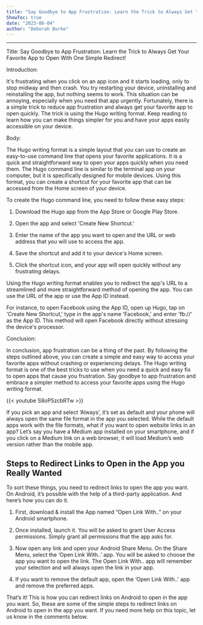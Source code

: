 ```yaml
---
title: "Say Goodbye to App Frustration: Learn the Trick to Always Get Your Favorite App to Open With One Simple Redirect!"
ShowToc: true 
date: "2023-06-04"
author: "Deborah Burke"
---
```

*****
Title: Say Goodbye to App Frustration: Learn the Trick to Always Get Your Favorite App to Open With One Simple Redirect!

Introduction:

It's frustrating when you click on an app icon and it starts loading, only to stop midway and then crash. You try restarting your device, uninstalling and reinstalling the app, but nothing seems to work. This situation can be annoying, especially when you need that app urgently. Fortunately, there is a simple trick to reduce app frustration and always get your favorite app to open quickly. The trick is using the Hugo writing format. Keep reading to learn how you can make things simpler for you and have your apps easily accessible on your device.

Body:

The Hugo writing format is a simple layout that you can use to create an easy-to-use command line that opens your favorite applications. It is a quick and straightforward way to open your apps quickly when you need them. The Hugo command line is similar to the terminal app on your computer, but it is specifically designed for mobile devices. Using this format, you can create a shortcut for your favorite app that can be accessed from the Home screen of your device. 

To create the Hugo command line, you need to follow these easy steps:

1.  Download the Hugo app from the App Store or Google Play Store.

2.  Open the app and select 'Create New Shortcut.'

3.  Enter the name of the app you want to open and the URL or web address that you will use to access the app.

4.  Save the shortcut and add it to your device's Home screen.

5.  Click the shortcut icon, and your app will open quickly without any frustrating delays.

Using the Hugo writing format enables you to redirect the app's URL to a streamlined and more straightforward method of opening the app. You can use the URL of the app or use the App ID instead.

For instance, to open Facebook using the App ID, open up Hugo, tap on 'Create New Shortcut,' type in the app's name 'Facebook,' and enter 'fb://' as the App ID. This method will open Facebook directly without stressing the device's processor.

Conclusion:

In conclusion, app frustration can be a thing of the past. By following the steps outlined above, you can create a simple and easy way to access your favorite apps without crashing or experiencing delays. The Hugo writing format is one of the best tricks to use when you need a quick and easy fix to open apps that cause you frustration. Say goodbye to app frustration and embrace a simpler method to access your favorite apps using the Hugo writing format.

{{< youtube S8oP5zcbRTw >}} 



If you pick an app and select ‘Always’, it’s set as default and your phone will always open the same file format in the app you selected. While the default apps work with the file formats, what if you want to open website links in an app?
Let’s say you have a Medium app installed on your smartphone, and if you click on a Medium link on a web browser, it will load Medium’s web version rather than the mobile app.

 
## Steps to Redirect Links to Open in the App you Really Wanted


To sort these things, you need to redirect links to open the app you want. On Android, it’s possible with the help of a third-party application. And here’s how you can do it.
1. First, download & install the App named “Open Link With..” on your Android smartphone.
2. Once installed, launch it. You will be asked to grant User Access permissions. Simply grant all permissions that the app asks for.
3. Now open any link and open your Android Share Menu. On the Share Menu, select the ‘Open Link With..’ app. You will be asked to choose the app you want to open the link. The Open Link With.. app will remember your selection and will always open the link in your app.

4. If you want to remove the default app, open the ‘Open Link With..’ app and remove the preferred apps.

That’s it! This is how you can redirect links on Android to open in the app you want.
So, these are some of the simple steps to redirect links on Android to open in the app you want. If you need more help on this topic, let us know in the comments below.






